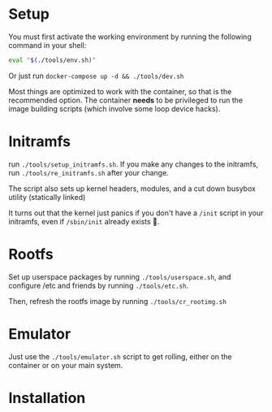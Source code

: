 # Setup

You must first activate the working environment by running the following command
in your shell:

```sh
eval "$(./tools/env.sh)"
```

Or just run `docker-compose up -d && ./tools/dev.sh`

Most things are optimized to work with the container, so that is the recommended
option. The container **needs** to be privileged to run the image building
scripts (which involve some loop device hacks).

# Initramfs

run `./tools/setup_initramfs.sh`. If you make any changes to the initramfs, run
`./tools/re_initramfs.sh` after your change.

The script also sets up kernel headers, modules, and a cut down busybox utility
(statically linked)

It turns out that the kernel just panics if you don't have a `/init` script in
your initramfs, even if `/sbin/init` already exists 🤡.

# Rootfs

Set up userspace packages by running `./tools/userspace.sh`, and configure /etc
and friends by running `./tools/etc.sh`.

Then, refresh the rootfs image by running `./tools/cr_rootimg.sh`

# Emulator

Just use the `./tools/emulator.sh` script to get rolling, either on the
container or on your main system.

# Installation
